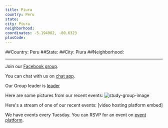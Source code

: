 ```yaml
---
title: Piura
country: Peru
state: 
city: Piura
neighborhood: 
coordinates: -5.194902, -80.6323
plusCode:
---
```


##Country: Peru
##State: 
##City: Piura
##Neighborhood: 
*****
Join our [Facebook group](https://www.facebook.com/groups/free.code.camp.piura).

You can chat with us on [chat app]().

Our Group leader is [leader]()

Here are some pictures from our recent events:
![study-group-image]()

Here's a stream of one of our recent events:
[video hosting platform embed]

We have events every Tuesday. You can RSVP for an event on [event platform]().
